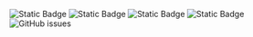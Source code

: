 ![Static Badge](https://img.shields.io/badge/blacklists-61-000000) ![Static Badge](https://img.shields.io/badge/blacklisted-2889773-cc0000) ![Static Badge](https://img.shields.io/badge/whitelisted-2250-00CC00) ![Static Badge](https://img.shields.io/badge/streaming_blacklist-28107-000000) ![GitHub issues](https://img.shields.io/github/issues/fabriziosalmi/blacklists)
